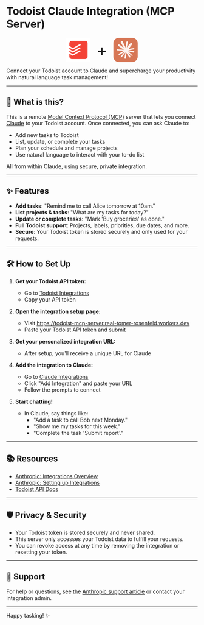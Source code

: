 # Todoist Claude Integration (MCP Server)

<p align="center">
  <img src="ART/todoist.png" alt="todoist" height="64" style="vertical-align:middle; margin-right: 6px;"/>
  <span style="font-size:3em; vertical-align:middle; margin: 0 6px;">+</span>
  <img src="ART/claude.png" alt="claude" height="64" style="vertical-align:middle; margin-left: 6px;"/>
</p>

Connect your Todoist account to Claude and supercharge your productivity with natural language task management!

---

## 🚀 What is this?

This is a remote [Model Context Protocol (MCP)](https://www.anthropic.com/news/integrations) server that lets you connect [Claude](https://claude.ai/) to your Todoist account. Once connected, you can ask Claude to:

- Add new tasks to Todoist
- List, update, or complete your tasks
- Plan your schedule and manage projects
- Use natural language to interact with your to-do list

All from within Claude, using secure, private integration.

---

## ✨ Features

- **Add tasks**: "Remind me to call Alice tomorrow at 10am."
- **List projects & tasks**: "What are my tasks for today?"
- **Update or complete tasks**: "Mark 'Buy groceries' as done."
- **Full Todoist support**: Projects, labels, priorities, due dates, and more.
- **Secure**: Your Todoist token is stored securely and only used for your requests.

---

## 🛠️ How to Set Up

1. **Get your Todoist API token:**

   - Go to [Todoist Integrations](https://todoist.com/prefs/integrations)
   - Copy your API token

2. **Open the integration setup page:**

   - Visit https://todoist-mcp-server.real-tomer-rosenfeld.workers.dev
   - Paste your Todoist API token and submit

3. **Get your personalized integration URL:**

   - After setup, you'll receive a unique URL for Claude

4. **Add the integration to Claude:**

   - Go to [Claude Integrations](https://claude.ai/settings/integrations)
   - Click "Add Integration" and paste your URL
   - Follow the prompts to connect

5. **Start chatting!**
   - In Claude, say things like:
     - "Add a task to call Bob next Monday."
     - "Show me my tasks for this week."
     - "Complete the task 'Submit report'."

---

## 📚 Resources

- [Anthropic: Integrations Overview](https://www.anthropic.com/news/integrations)
- [Anthropic: Setting up Integrations](https://support.anthropic.com/en/articles/10168395-setting-up-integrations-on-claude-ai)
- [Todoist API Docs](https://developer.todoist.com/rest/v2/)

---

## 🛡️ Privacy & Security

- Your Todoist token is stored securely and never shared.
- This server only accesses your Todoist data to fulfill your requests.
- You can revoke access at any time by removing the integration or resetting your token.

---

## 💬 Support

For help or questions, see the [Anthropic support article](https://support.anthropic.com/en/articles/10168395-setting-up-integrations-on-claude-ai) or contact your integration admin.

---

Happy tasking! ✨
